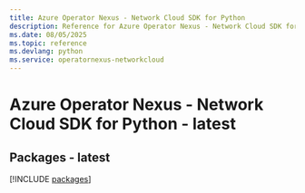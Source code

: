 ```yaml
---
title: Azure Operator Nexus - Network Cloud SDK for Python
description: Reference for Azure Operator Nexus - Network Cloud SDK for Python
ms.date: 08/05/2025
ms.topic: reference
ms.devlang: python
ms.service: operatornexus-networkcloud
---
```

# Azure Operator Nexus - Network Cloud SDK for Python - latest
## Packages - latest
[!INCLUDE [packages](operator-nexus---network-cloud-index.md)]